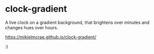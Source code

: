 # clock-gradient
A live clock on a gradient background, that brightens over minutes and changes hues over hours.


https://mikielmcrae.github.io/clock-gradient/

:)
